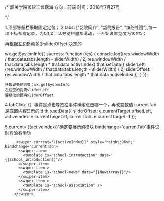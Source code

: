 /*
韶关学院16软工曾耿海
方向：前端
时间：2018年7月27号

*/














1.顶部导航栏采取固定定位；
2.tabs: ["韶院简介", "韶院报告", "缤纷社团"],每一项下标都有记录，为0,1,2；
3.导览栏底部滑动，一开始设置宽度为100%；

<view class="school-navbar__slider" style="left: {{sliderLeft}}px; transform: translateX({{sliderOffset}}px); -webkit-transform: translateX({{sliderOffset}}px);"></view>

再根据左边移动多少sliderOffset 决定的

   wx.getSystemInfo({
      success: function (res) {
        console.log((res.windowWidth / that.data.tabs.length - sliderWidth) / 2, res.windowWidth / that.data.tabs.length * that.data.activeIndex)
        that.setData({
          sliderLeft: (res.windowWidth / that.data.tabs.length - sliderWidth) / 2,
          sliderOffset: res.windowWidth / that.data.tabs.length * that.data.activeIndex
        });
      }
    });

    获取设备的高度：wx.getSystemInfo
    左边空的距离sliderLeft
    要移动的距离sliderOffset


  4.tabClick（）事件是点击导览栏事件确定点击哪一个，再改变数值 currentTab是底部内容显示的id
  this.setData({
      sliderOffset: e.currentTarget.offsetLeft,
      activeIndex: e.currentTarget.id,
      currentTab: e.currentTarget.id
    });

  5.current='{{activeIndex}}'确定要展示的模块
    bindchange='currentTab'事件识别有没有滑动

         <swiper current='{{activeIndex}}' style='height:96vh;' bindchange='currentTab'>
          <swiper-item>
            <template is="school-introduction" data="{{School_introduction}}"/>
          </swiper-item>
          <swiper-item > 
            <template is="school-news" data="{{NewsArray}}"/>                       
          </swiper-item>
          <swiper-item >
            <template is="school-association" />  
          </swiper-item>
        </swiper>